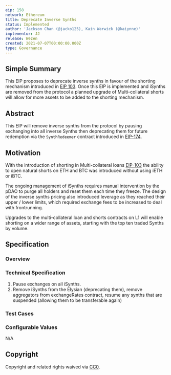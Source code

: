 ```yaml
---
eip: 158
network: Ethereum
title: Deprecate Inverse Synths
status: Implemented
author: 'Jackson Chan (@jacko125), Kain Warwick (@kaiynne)'
implementor: JJ
release: Wezen
created: 2021-07-07T00:00:00.000Z
type: Governance
---
```


<!--You can leave these HTML comments in your merged EIP and delete the visible duplicate text guides, they will not appear and may be helpful to refer to if you edit it again. This is the suggested template for new EIPs. Note that an EIP number will be assigned by an editor. When opening a pull request to submit your EIP, please use an abbreviated title in the filename, `eip-draft_title_abbrev.md`. The title should be 44 characters or less.-->

## Simple Summary

<!--"If you can't explain it simply, you don't understand it well enough." Simply describe the outcome the proposed changes intends to achieve. This should be non-technical and accessible to a casual community member.-->

This EIP proposes to deprecate inverse synths in favour of the shorting mechanism introduced in [EIP 103](https://eips.elysian.finance/eips/eip-103). Once this EIP is implemented and iSynths are removed from the protocol a planned upgrade of Multi-collateral shorts will allow for more assets to be added to the shorting mechanism.

## Abstract

<!--A short (~200 word) description of the proposed change, the abstract should clearly describe the proposed change. This is what *will* be done if the EIP is implemented, not *why* it should be done or *how* it will be done. If the EIP proposes deploying a new contract, write, "we propose to deploy a new contract that will do x".-->

This EIP will remove inverse synths from the protocol by pausing exchanging into all inverse Synths then deprecating them for future redemption via the `SynthRedeemer` contract introduced in [EIP-174](./eip-174.md).

## Motivation

<!--This is the problem statement. This is the *why* of the EIP. It should clearly explain *why* the current state of the protocol is inadequate.  It is critical that you explain *why* the change is needed, if the EIP proposes changing how something is calculated, you must address *why* the current calculation is innaccurate or wrong. This is not the place to describe how the EIP will address the issue!-->

With the introduction of shorting in Multi-collateral loans [EIP-103](./eip-103.md) the ability to open natural shorts on ETH and BTC was introduced without using iETH or iBTC.

The ongoing management of iSynths requires manual intervention by the pDAO to purge all holders and reset them each time they freeze. The design of the inverse synths pricing also introduced leverage as they reached their upper / lower limits, which required exchange fees to be increased to deal with frontrunning.

Upgrades to the multi-collateral loan and shorts contracts on L1 will enable shorting on a wider range of assets, starting with the top ten traded Synths by volume.

## Specification

<!--The specification should describe the syntax and semantics of any new feature, there are five sections
1. Overview
2. Rationale
3. Technical Specification
4. Test Cases
5. Configurable Values
-->

### Overview

### Technical Specification

1. Pause exchanges on all iSynths.
2. Remove iSynths from the Elysian (deprecating them), remove aggregators from exchangeRates contract, resume any synths that are suspended (allowing them to be transferable again)

### Test Cases

### Configurable Values

N/A

## Copyright

Copyright and related rights waived via [CC0](https://creativecommons.org/publicdomain/zero/1.0/).